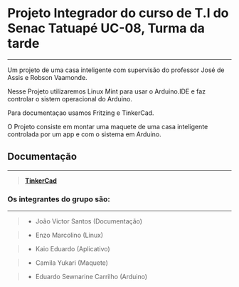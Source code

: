 # Projeto Integrador do curso de T.I do Senac Tatuapé UC-08, Turma da tarde
-----------------------------------------------------------------------------

Um projeto de uma casa inteligente com supervisão do professor José de Assis e Robson Vaamonde.

Nesse Projeto utilizaremos Linux Mint para usar o Arduino.IDE e faz controlar o sistem operacional do Arduino.

Para documentaçao usamos Fritzing e TinkerCad.

O Projeto consiste em montar uma maquete de uma casa inteligente controlada por um app e com o sistema em Arduino.

## Documentação
-------------------------------------------------------------------------------------------------
> **[TinkerCad](https://www.tinkercad.com/things/cHwbkdKiYQW-casa-inteligente/editel?returnTo=%2Fdashboard)**

### Os integrantes do grupo são: 
----------------------------------------------------------------------------------------------------

>- João Victor Santos (Documentação)

>- Enzo Marcolino (Linux)

>- Kaio Eduardo (Aplicativo)

>- Camila Yukari (Maquete)

>- Eduardo Sewnarine Carrilho (Arduino)
